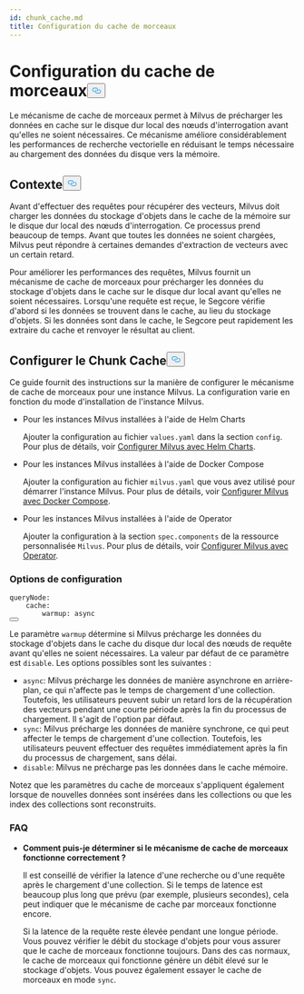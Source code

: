 ```yaml
---
id: chunk_cache.md
title: Configuration du cache de morceaux
---
```

<h1 id="Configure-Chunk-Cache" class="common-anchor-header">Configuration du cache de morceaux<button data-href="#Configure-Chunk-Cache" class="anchor-icon" translate="no">
      <svg translate="no"
        aria-hidden="true"
        focusable="false"
        height="20"
        version="1.1"
        viewBox="0 0 16 16"
        width="16"
      >
        <path
          fill="#0092E4"
          fill-rule="evenodd"
          d="M4 9h1v1H4c-1.5 0-3-1.69-3-3.5S2.55 3 4 3h4c1.45 0 3 1.69 3 3.5 0 1.41-.91 2.72-2 3.25V8.59c.58-.45 1-1.27 1-2.09C10 5.22 8.98 4 8 4H4c-.98 0-2 1.22-2 2.5S3 9 4 9zm9-3h-1v1h1c1 0 2 1.22 2 2.5S13.98 12 13 12H9c-.98 0-2-1.22-2-2.5 0-.83.42-1.64 1-2.09V6.25c-1.09.53-2 1.84-2 3.25C6 11.31 7.55 13 9 13h4c1.45 0 3-1.69 3-3.5S14.5 6 13 6z"
        ></path>
      </svg>
    </button></h1><p>Le mécanisme de cache de morceaux permet à Milvus de précharger les données en cache sur le disque dur local des nœuds d'interrogation avant qu'elles ne soient nécessaires. Ce mécanisme améliore considérablement les performances de recherche vectorielle en réduisant le temps nécessaire au chargement des données du disque vers la mémoire.</p>
<h2 id="Background" class="common-anchor-header">Contexte<button data-href="#Background" class="anchor-icon" translate="no">
      <svg translate="no"
        aria-hidden="true"
        focusable="false"
        height="20"
        version="1.1"
        viewBox="0 0 16 16"
        width="16"
      >
        <path
          fill="#0092E4"
          fill-rule="evenodd"
          d="M4 9h1v1H4c-1.5 0-3-1.69-3-3.5S2.55 3 4 3h4c1.45 0 3 1.69 3 3.5 0 1.41-.91 2.72-2 3.25V8.59c.58-.45 1-1.27 1-2.09C10 5.22 8.98 4 8 4H4c-.98 0-2 1.22-2 2.5S3 9 4 9zm9-3h-1v1h1c1 0 2 1.22 2 2.5S13.98 12 13 12H9c-.98 0-2-1.22-2-2.5 0-.83.42-1.64 1-2.09V6.25c-1.09.53-2 1.84-2 3.25C6 11.31 7.55 13 9 13h4c1.45 0 3-1.69 3-3.5S14.5 6 13 6z"
        ></path>
      </svg>
    </button></h2><p>Avant d'effectuer des requêtes pour récupérer des vecteurs, Milvus doit charger les données du stockage d'objets dans le cache de la mémoire sur le disque dur local des nœuds d'interrogation. Ce processus prend beaucoup de temps. Avant que toutes les données ne soient chargées, Milvus peut répondre à certaines demandes d'extraction de vecteurs avec un certain retard.</p>
<p>Pour améliorer les performances des requêtes, Milvus fournit un mécanisme de cache de morceaux pour précharger les données du stockage d'objets dans le cache sur le disque dur local avant qu'elles ne soient nécessaires. Lorsqu'une requête est reçue, le Segcore vérifie d'abord si les données se trouvent dans le cache, au lieu du stockage d'objets. Si les données sont dans le cache, le Segcore peut rapidement les extraire du cache et renvoyer le résultat au client.</p>
<h2 id="Configure-Chunk-Cache" class="common-anchor-header">Configurer le Chunk Cache<button data-href="#Configure-Chunk-Cache" class="anchor-icon" translate="no">
      <svg translate="no"
        aria-hidden="true"
        focusable="false"
        height="20"
        version="1.1"
        viewBox="0 0 16 16"
        width="16"
      >
        <path
          fill="#0092E4"
          fill-rule="evenodd"
          d="M4 9h1v1H4c-1.5 0-3-1.69-3-3.5S2.55 3 4 3h4c1.45 0 3 1.69 3 3.5 0 1.41-.91 2.72-2 3.25V8.59c.58-.45 1-1.27 1-2.09C10 5.22 8.98 4 8 4H4c-.98 0-2 1.22-2 2.5S3 9 4 9zm9-3h-1v1h1c1 0 2 1.22 2 2.5S13.98 12 13 12H9c-.98 0-2-1.22-2-2.5 0-.83.42-1.64 1-2.09V6.25c-1.09.53-2 1.84-2 3.25C6 11.31 7.55 13 9 13h4c1.45 0 3-1.69 3-3.5S14.5 6 13 6z"
        ></path>
      </svg>
    </button></h2><p>Ce guide fournit des instructions sur la manière de configurer le mécanisme de cache de morceaux pour une instance Milvus. La configuration varie en fonction du mode d'installation de l'instance Milvus.</p>
<ul>
<li><p>Pour les instances Milvus installées à l'aide de Helm Charts</p>
<p>Ajouter la configuration au fichier <code translate="no">values.yaml</code> dans la section <code translate="no">config</code>. Pour plus de détails, voir <a href="/docs/fr/configure-helm.md">Configurer Milvus avec Helm Charts</a>.</p></li>
<li><p>Pour les instances Milvus installées à l'aide de Docker Compose</p>
<p>Ajouter la configuration au fichier <code translate="no">milvus.yaml</code> que vous avez utilisé pour démarrer l'instance Milvus. Pour plus de détails, voir <a href="/docs/fr/configure-docker.md">Configurer Milvus avec Docker Compose</a>.</p></li>
<li><p>Pour les instances Milvus installées à l'aide de Operator</p>
<p>Ajouter la configuration à la section <code translate="no">spec.components</code> de la ressource personnalisée <code translate="no">Milvus</code>. Pour plus de détails, voir <a href="/docs/fr/configure_operator.md">Configurer Milvus avec Operator</a>.</p></li>
</ul>
<h3 id="Configuration-options" class="common-anchor-header">Options de configuration</h3><pre><code translate="no" class="language-yaml"><span class="hljs-attr">queryNode:</span>
    <span class="hljs-attr">cache:</span>
        <span class="hljs-attr">warmup:</span> <span class="hljs-string">async</span>
<button class="copy-code-btn"></button></code></pre>
<p>Le paramètre <code translate="no">warmup</code> détermine si Milvus précharge les données du stockage d'objets dans le cache du disque dur local des nœuds de requête avant qu'elles ne soient nécessaires. La valeur par défaut de ce paramètre est <code translate="no">disable</code>. Les options possibles sont les suivantes :</p>
<ul>
<li><code translate="no">async</code>: Milvus précharge les données de manière asynchrone en arrière-plan, ce qui n'affecte pas le temps de chargement d'une collection. Toutefois, les utilisateurs peuvent subir un retard lors de la récupération des vecteurs pendant une courte période après la fin du processus de chargement.  Il s'agit de l'option par défaut.</li>
<li><code translate="no">sync</code>: Milvus précharge les données de manière synchrone, ce qui peut affecter le temps de chargement d'une collection. Toutefois, les utilisateurs peuvent effectuer des requêtes immédiatement après la fin du processus de chargement, sans délai.</li>
<li><code translate="no">disable</code>: Milvus ne précharge pas les données dans le cache mémoire.</li>
</ul>
<p>Notez que les paramètres du cache de morceaux s'appliquent également lorsque de nouvelles données sont insérées dans les collections ou que les index des collections sont reconstruits.</p>
<h3 id="FAQ" class="common-anchor-header">FAQ</h3><ul>
<li><p><strong>Comment puis-je déterminer si le mécanisme de cache de morceaux fonctionne correctement ?</strong></p>
<p>Il est conseillé de vérifier la latence d'une recherche ou d'une requête après le chargement d'une collection. Si le temps de latence est beaucoup plus long que prévu (par exemple, plusieurs secondes), cela peut indiquer que le mécanisme de cache par morceaux fonctionne encore.</p>
<p>Si la latence de la requête reste élevée pendant une longue période. Vous pouvez vérifier le débit du stockage d'objets pour vous assurer que le cache de morceaux fonctionne toujours. Dans des cas normaux, le cache de morceaux qui fonctionne génère un débit élevé sur le stockage d'objets. Vous pouvez également essayer le cache de morceaux en mode <code translate="no">sync</code>.</p></li>
</ul>
